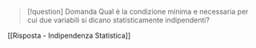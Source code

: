 > [!question] Domanda
> Qual è la  condizione minima e necessaria per cui due variabili si dicano statisticamente indipendenti?

[[Risposta - Indipendenza Statistica]] 